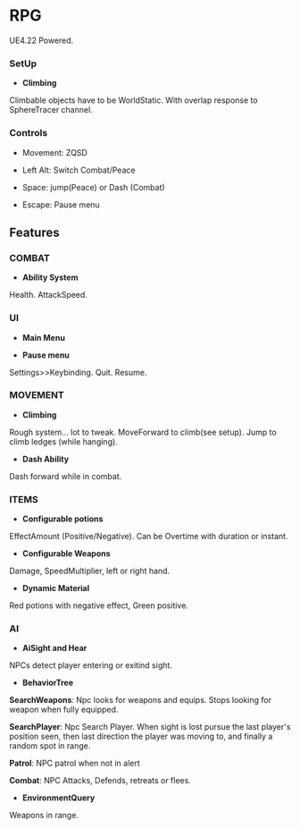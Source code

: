 # RPG
UE4.22 Powered.

### SetUp
+ **Climbing**

Climbable objects have to be WorldStatic.
With overlap response to SphereTracer channel.

### Controls
+ Movement: ZQSD

+ Left Alt: Switch Combat/Peace

+ Space: jump(Peace) or Dash (Combat)

+ Escape: Pause menu

## Features

### COMBAT

+ **Ability System**

Health. 
AttackSpeed.

### UI

+ **Main Menu**

+ **Pause menu**

Settings>>Keybinding.
Quit.
Resume.

### MOVEMENT

+ **Climbing**

Rough system... lot to tweak.
MoveForward to climb(see setup).
Jump to climb ledges (while hanging).

+ **Dash Ability**

Dash forward while in combat.

### ITEMS

+ **Configurable potions**

EffectAmount (Positive/Negative).
Can be Overtime with duration or instant.

+ **Configurable Weapons**

Damage, SpeedMultiplier, left or right hand.

+ **Dynamic Material**

Red potions with negative effect, Green positive.

### AI

+ **AiSight and Hear**

NPCs detect player entering or exitind sight.

+ **BehaviorTree**

**SearchWeapons**: Npc looks for weapons and equips.
Stops looking for weapon when fully equipped.

**SearchPlayer**: Npc Search Player.
When sight is lost pursue the last player's position seen,
then last direction the player was moving to, and finally a random spot in range.

**Patrol**: NPC patrol when not in alert

**Combat**: NPC Attacks, Defends, retreats or flees.

+ **EnvironmentQuery**

Weapons in range.
